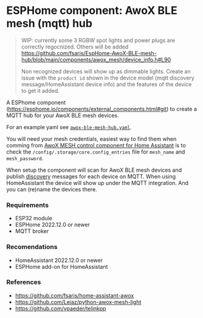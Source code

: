 # ESPHome component: AwoX BLE mesh (mqtt) hub

>
> WIP: currently some 3 RGBW spot lights and power plugs are correctly regocnized. Others will be added https://github.com/fsaris/EspHome-AwoX-BLE-mesh-hub/blob/main/components/awox_mesh/device_info.h#L90
>
> Non recognized devices will show up as dimmable lights. Create an issue with the `product id` shown in the device model (mqtt discovery message/HomeAssistant device info) and the features of the device to get it added.
>

A ESPhome component (https://esphome.io/components/external_components.html#git) to create a MQTT hub for your AwoX BLE mesh devices.

For an example yaml see [`awox-ble-mesh-hub.yaml`](awox-ble-mesh-hub.yaml).

You will need your mesh credentials, easiest way to find them when comming from [AwoX MESH control component for Home Assistant](https://github.com/fsaris/home-assistant-awox) is to check the `/config/.storage/core.config_entries` file for `mesh_name` and `mesh_password`.

When setup the component will scan for AwoX BLE mesh devices and publish [discovery](https://www.home-assistant.io/integrations/mqtt/#mqtt-discovery) messages for each device on MQTT. When using HomeAssistant the device will show up under the MQTT integration. And you can (re)name the devices there.

### Requirements
- ESP32 module
- ESPHome 2022.12.0 or newer
- MQTT broker

### Recomendations
- HomeAssistant 2022.12.0 or newer
- ESPHome add-on for HomeAssistant


### References
- https://github.com/fsaris/home-assistant-awox
- https://github.com/Leiaz/python-awox-mesh-light
- https://github.com/vpaeder/telinkpp
